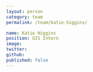 ```yaml
---
layout: person
category: team
permalink: /team/katie-higgins/

name: Katie Higgins
position: GIS Intern
image:
twitter:
github:
published: false
---
```

